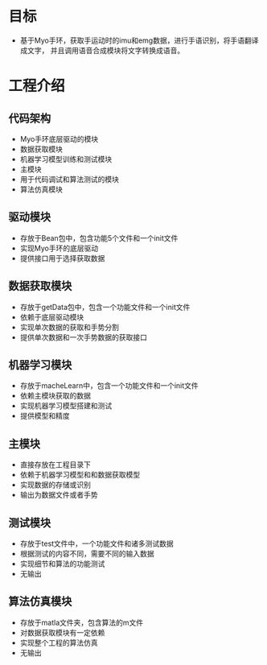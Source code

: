 # 目标

- 基于Myo手环，获取手运动时的imu和emg数据，进行手语识别，将手语翻译成文字，
并且调用语音合成模块将文字转换成语音。

# 工程介绍

## 代码架构

- Myo手环底层驱动的模块
- 数据获取模块
- 机器学习模型训练和测试模块
- 主模块
- 用于代码调试和算法测试的模块
- 算法仿真模块

## 驱动模块

- 存放于Bean包中，包含功能5个文件和一个init文件
- 实现Myo手环的底层驱动
- 提供接口用于选择获取数据

## 数据获取模块

- 存放于getData包中，包含一个功能文件和一个init文件
- 依赖于底层驱动模块
- 实现单次数据的获取和手势分割
- 提供单次数据和一次手势数据的获取接口

## 机器学习模块

- 存放于macheLearn中，包含一个功能文件和一个init文件
- 依赖主模块获取的数据
- 实现机器学习模型搭建和测试
- 提供模型和精度

## 主模块
- 直接存放在工程目录下
- 依赖于机器学习模型和和数据获取模型
- 实现数据的存储或识别
- 输出为数据文件或者手势

## 测试模块

- 存放于test文件中，一个功能文件和诸多测试数据
- 根据测试的内容不同，需要不同的输入数据
- 实现细节和算法的功能测试
- 无输出

## 算法仿真模块

- 存放于matla文件夹，包含算法的m文件
- 对数据获取模块有一定依赖
- 实现整个工程的算法仿真
- 无输出
